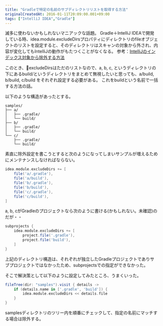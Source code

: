```yaml
---
title: "Gradleで特定の名前のサブディレクトリリストを取得する方法"
originalCreatedAt: 2016-01-11T20:09:00.001+09:00
tags: ["IntelliJ IDEA","Gradle"]
---
```

滅多に使わないかもしれないマニアックな話題。
Gradle＋IntelliJ IDEAで開発している時、idea.module.excludeDirsプロパティにディレクトリのfileオブジェクトのリストを設定すると、そのディレクトリはスキャンの対象から外され、内容が変化してもIntelliJの動作がもたつくことがなくなる。
参考：[IntelliJのインデックス対象から除外する方法](/ja/post/2015/12/intellij/)

このとき、excludeDirsはただのリストなので、a, b, c, というディレクトリの下にあるbuild/というディレクトリをまとめて無視したいと思っても、a/build, b/build, c/build をそれぞれ設定する必要がある。
これをbuildという名前で一括する方法の話。
<!--more-->

以下のような構造があったとする。

```
samples/
├── a/
│   ├── .gradle/
│   └── build/
├── b/
│   ├── .gradle/
│   └── build/
└── c/
    ├── .gradle/
    └── build/
```

素直に除外設定を書こうとすると次のようになってしまいサンプルが増えるためにメンテナンスしなければならない。

```groovy
idea.module.excludeDirs += [
    file('a/.gradle'),
    file('a/build'),
    file('b/.gradle'),
    file('b/build'),
    file('c/.gradle'),
    file('c/build'),
]
```

a, b, cがGradleのプロジェクトなら次のように書ける(かもしれない。未確認)のだが・・

```groovy
subprojects {
    idea.module.excludeDirs += [
        project.file('.gradle'),
        project.file('build'),
    ]
}
```

上記のディレクトリ構造は、それぞれが独立したGradleプロジェクトでありサブプロジェクトではなかったため、subprojectsでの指定ができなかった。

そこで解決策として以下のように設定してみたところ、うまくいった。

```groovy
fileTree(dir: "samples").visit { details ->
    if (details.name in ['.gradle', 'build']) {
        idea.module.excludeDirs << details.file
    }
}
```

samplesディレクトリのツリー内を順番にチェックして、指定の名前にマッチする場合は除外する。

